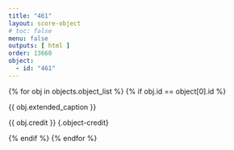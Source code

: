 ```yaml
---
title: "461"
layout: score-object
# toc: false
menu: false
outputs: [ html ]
order: 13660
object:
  - id: "461"
---
```


{% for obj in objects.object_list %}
{% if obj.id == object[0].id %}

{{ obj.extended_caption }}

{{ obj.credit }} {.object-credit}

{% endif %}
{% endfor %}
